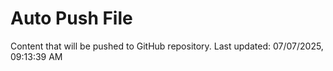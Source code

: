 # Auto Push File

Content that will be pushed to GitHub repository.
Last updated: 07/07/2025, 09:13:39 AM
